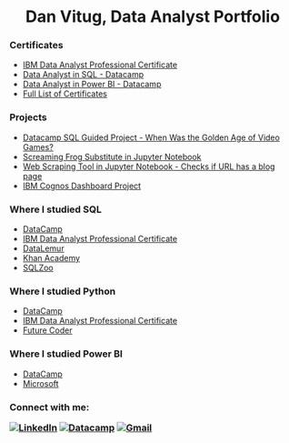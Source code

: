 <h1 align="center">Dan Vitug, Data Analyst Portfolio</h1>

  
### Certificates
* [IBM Data Analyst Professional Certificate](https://github.com/DanVitug/Data-Analyst-Portfolio/blob/main/Certificates/IBM%20Data%20Analyst%20Professional%20Certificate.pdf)
* [Data Analyst in SQL - Datacamp](https://github.com/DanVitug/Data-Analyst-Portfolio/blob/main/Certificates/Data%20Analyst%20in%20SQL.pdf)
* [Data Analyst in Power BI - Datacamp](https://github.com/DanVitug/Data-Analyst-Portfolio/blob/main/Certificates/Data%20Analyst%20in%20Power%20BI.pdf)
* [Full List of Certificates](https://github.com/DanVitug/Data-Analyst-Portfolio/tree/main/Certificates)

### Projects
* [Datacamp SQL Guided Project - When Was the Golden Age of Video Games?](https://github.com/DanVitug/Data-Analyst-Portfolio/blob/main/SQL%20Projects/When%20Was%20the%20Golden%20Age%20of%20Video%20Games.ipynb)
* [Screaming Frog Substitute in Jupyter Notebook](https://github.com/DanVitug/Data-Analyst-Portfolio/blob/main/Python%20Projects/Screaming_Frog_Substitute.ipynb)
* [Web Scraping Tool in Jupyter Notebook - Checks if URL has a blog page](https://github.com/DanVitug/Data-Analyst-Portfolio/blob/main/Python%20Projects/Check%20if%20a%20URL%20has%20blog.ipynb)
* [IBM Cognos Dashboard Project](https://jp-tok.dataplatform.cloud.ibm.com/dashboards/49a22221-4d6f-4609-ae56-04140fbf4361/view/7b1ddc2b1ebf29d117e9b1e407cb2b007433245ab3bbd20b81857b495b322097a8681b95c8281e5fdf160c36a6ba160acf)


### Where I studied SQL
* [DataCamp](https://www.datacamp.com/portfolio/DanielVitug)
* [IBM Data Analyst Professional Certificate](https://github.com/DanVitug/Data-Analyst-Portfolio/blob/main/Certificates/IBM%20Data%20Analyst%20Professional%20Certificate.pdf)
* [DataLemur](https://datalemur.com/)
* [Khan Academy](https://www.khanacademy.org/computing/computer-programming/sql)
* [SQLZoo](https://sqlzoo.net/wiki/SQL_Tutorial)

### Where I studied Python
* [DataCamp](https://www.datacamp.com/portfolio/DanielVitug)
* [IBM Data Analyst Professional Certificate](https://github.com/DanVitug/Data-Analyst-Portfolio/blob/main/Certificates/IBM%20Data%20Analyst%20Professional%20Certificate.pdf)
* [Future Coder](https://futurecoder.io/)

### Where I studied Power BI
* [DataCamp](https://www.datacamp.com/portfolio/DanielVitug)
* [Microsoft](https://learn.microsoft.com/en-us/training/powerplatform/power-bi)

<h3 align="left">Connect with me:

[![LinkedIn](https://img.shields.io/badge/LinkedIn-%230077B5.svg?logo=linkedin&logoColor=white)](https://linkedin.com/in/DanielVitug) 
[![Datacamp](https://img.shields.io/badge/Datacamp-05192D?style=for-the-badge&logo=datacamp&logoColor=03E860)](https://www.datacamp.com/portfolio/DanielVitug)
[![Gmail](https://img.shields.io/badge/DanielDay.Vitug@gmail.com-D14836?style=for-the-badge&logo=gmail&logoColor=white)](mailto:DanielDay.Vitug@gmail.com)
